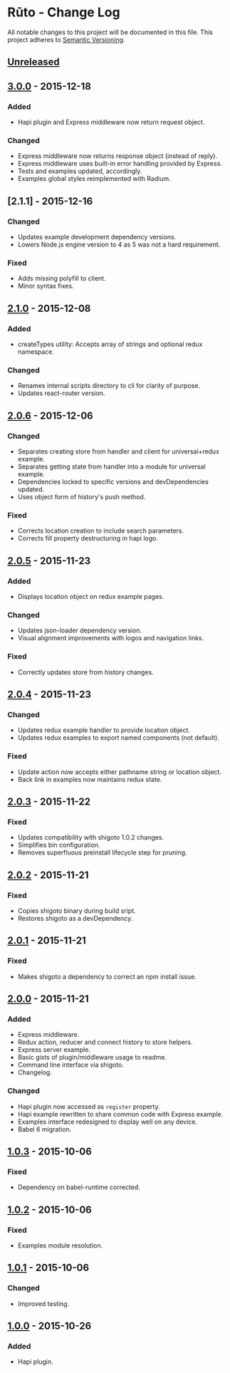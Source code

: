 # Rūto - Change Log
All notable changes to this project will be documented in this file.
This project adheres to [Semantic Versioning](http://semver.org/).

## [Unreleased]

## [3.0.0] - 2015-12-18
### Added
- Hapi plugin and Express middleware now return request object.

### Changed
- Express middleware now returns response object (instead of reply).
- Express middleware uses built-in error handling provided by Express.
- Tests and examples updated, accordingly.
- Examples global styles reimplemented with Radium.

## [2.1.1] - 2015-12-16
### Changed
- Updates example development dependency versions.
- Lowers Node.js engine version to 4 as 5 was not a hard requirement.

### Fixed
- Adds missing polyfill to client.
- Minor syntax fixes.

## [2.1.0] - 2015-12-08
### Added
- createTypes utility: Accepts array of strings and optional redux namespace.

### Changed
- Renames internal scripts directory to cli for clarity of purpose.
- Updates react-router version.

## [2.0.6] - 2015-12-06
### Changed
- Separates creating store from handler and client for universal+redux example.
- Separates getting state from handler into a module for universal example.
- Dependencies locked to specific versions and devDependencies updated.
- Uses object form of history's push method.

### Fixed
- Corrects location creation to include search parameters.
- Corrects fill property destructuring in hapi logo.

## [2.0.5] - 2015-11-23
### Added
- Displays location object on redux example pages.

### Changed
- Updates json-loader dependency version.
- Visual alignment improvements with logos and navigation links.

### Fixed
- Correctly updates store from history changes.

## [2.0.4] - 2015-11-23
### Changed
- Updates redux example handler to provide location object.
- Updates redux examples to export named components (not default).

### Fixed
- Update action now accepts either pathname string or location object.
- Back link in examples now maintains redux state.


## [2.0.3] - 2015-11-22
### Fixed
- Updates compatibility with shigoto 1.0.2 changes.
- Simplifies bin configuration.
- Removes superfluous preinstall lifecycle step for pruning.

## [2.0.2] - 2015-11-21
### Fixed
- Copies shigoto binary during build sript.
- Restores shigoto as a devDependency.

## [2.0.1] - 2015-11-21
### Fixed
- Makes shigoto a dependency to correct an npm install issue.

## [2.0.0] - 2015-11-21
### Added
- Express middleware.
- Redux action, reducer and connect history to store helpers.
- Express server example.
- Basic gists of plugin/middleware usage to readme.
- Command line interface via shigoto.
- Changelog.

### Changed
- Hapi plugin now accessed as `register` property.
- Hapi example rewritten to share common code with Express example.
- Examples interface redesigned to display well on any device.
- Babel 6 migration.

## [1.0.3] - 2015-10-06
### Fixed
- Dependency on babel-runtime corrected.

## [1.0.2] - 2015-10-06
### Fixed
- Examples module resolution.

## [1.0.1] - 2015-10-06
### Changed
- Improved testing.

## [1.0.0] - 2015-10-26
### Added
- Hapi plugin.

[Unreleased]: https://github.com/ninja/ruto/compare/3.0.0...develop
[3.0.0]: https://github.com/ninja/ruto/compare/3.0.0...2.1.0
[2.1.0]: https://github.com/ninja/ruto/compare/2.1.0...2.0.6
[2.0.6]: https://github.com/ninja/ruto/compare/2.0.5...2.0.6
[2.0.5]: https://github.com/ninja/ruto/compare/2.0.4...2.0.5
[2.0.4]: https://github.com/ninja/ruto/compare/2.0.3...2.0.4
[2.0.3]: https://github.com/ninja/ruto/compare/2.0.2...2.0.3
[2.0.2]: https://github.com/ninja/ruto/compare/2.0.1...2.0.2
[2.0.1]: https://github.com/ninja/ruto/compare/2.0.0...2.0.1
[2.0.0]: https://github.com/ninja/ruto/compare/1.0.3...2.0.0
[1.0.3]: https://github.com/ninja/ruto/compare/1.0.2...1.0.3
[1.0.2]: https://github.com/ninja/ruto/compare/1.0.1...1.0.2
[1.0.1]: https://github.com/ninja/ruto/compare/1.0.0...1.0.1
[1.0.0]: https://github.com/ninja/ruto/compare/1.0.0
